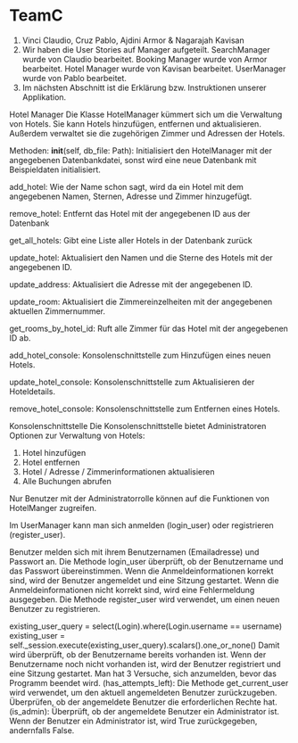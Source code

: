  # TeamC

1. Vinci Claudio, Cruz Pablo, Ajdini Armor & Nagarajah Kavisan
2. Wir haben die User Stories auf Manager aufgeteilt. SearchManager wurde von Claudio bearbeitet. Booking Manager wurde von Armor bearbeitet. Hotel Manager wurde von Kavisan bearbeitet. UserManager wurde von Pablo bearbeitet.
3. Im nächsten Abschnitt ist die Erklärung bzw. Instruktionen unserer Applikation.

Hotel Manager
Die Klasse HotelManager kümmert sich um die Verwaltung von Hotels. Sie kann Hotels hinzufügen, entfernen und
aktualisieren. Außerdem verwaltet sie die zugehörigen Zimmer und Adressen der Hotels.

Methoden:
__init__(self, db_file: Path): Initialisiert den HotelManager mit der angegebenen Datenbankdatei, sonst wird 
eine neue Datenbank mit Beispieldaten initialisiert.

add_hotel: Wie der Name schon sagt, wird da ein Hotel mit dem angegebenen Namen, Sternen, Adresse und Zimmer
hinzugefügt.

remove_hotel: Entfernt das Hotel mit der angegebenen ID aus der Datenbank

get_all_hotels: Gibt eine Liste aller Hotels in der Datenbank zurück

update_hotel: Aktualisiert den Namen und die Sterne des Hotels mit der angegebenen ID.

update_address: Aktualisiert die Adresse mit der angegebenen ID.

update_room: Aktualisiert die Zimmereinzelheiten mit der angegebenen aktuellen Zimmernummer.

get_rooms_by_hotel_id: Ruft alle Zimmer für das Hotel mit der angegebenen ID ab.

add_hotel_console: Konsolenschnittstelle zum Hinzufügen eines neuen Hotels.

update_hotel_console: Konsolenschnittstelle zum Aktualisieren der Hoteldetails.

remove_hotel_console: Konsolenschnittstelle zum Entfernen eines Hotels.

Konsolenschnittstelle
Die Konsolenschnittstelle bietet Administratoren Optionen zur Verwaltung von Hotels:
1. Hotel hinzufügen
2. Hotel entfernen
3. Hotel / Adresse / Zimmerinformationen aktualisieren
4. Alle Buchungen abrufen

Nur Benutzer mit der Administratorrolle können auf die Funktionen von HotelManger zugreifen.

Im UserManager kann man sich anmelden (login_user) oder registrieren (register_user).

Benutzer melden sich mit ihrem Benutzernamen (Emailadresse) und Passwort an.
Die Methode login_user überprüft, ob der Benutzername und das Passwort übereinstimmen.
Wenn die Anmeldeinformationen korrekt sind, wird der Benutzer angemeldet und eine Sitzung gestartet.
Wenn die Anmeldeinformationen nicht korrekt sind, wird eine Fehlermeldung ausgegeben.
Die Methode register_user wird verwendet, um einen neuen Benutzer zu registrieren.

 existing_user_query = select(Login).where(Login.username == username)
            existing_user = self._session.execute(existing_user_query).scalars().one_or_none()
Damit wird überprüft, ob der Benutzername bereits vorhanden ist. 
Wenn der Benutzername noch nicht vorhanden ist, wird der Benutzer registriert und eine Sitzung gestartet.
Man hat 3 Versuche, sich anzumelden, bevor das Programm beendet wird.
(has_attempts_left):
Die Methode get_current_user wird verwendet, um den aktuell angemeldeten Benutzer zurückzugeben.
Überprüfen, ob der angemeldete Benutzer die erforderlichen Rechte hat.
(is_admin): Überprüft, ob der angemeldete Benutzer ein Administrator ist.
Wenn der Benutzer ein Administrator ist, wird True zurückgegeben, andernfalls False.

